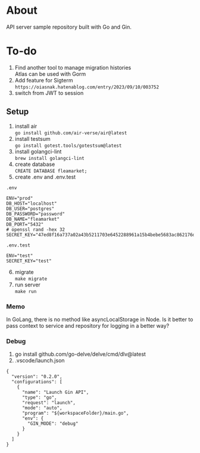# About

API server sample repository built with Go and Gin.

# To-do

1. Find another tool to manage migration histories  
   Atlas can be used with Gorm
2. Add feature for Sigterm
   `https://oiasnak.hatenablog.com/entry/2023/09/10/003752`
3. switch from JWT to session

## Setup

1. install air  
   `go install github.com/air-verse/air@latest`
2. install testsum  
   `go install gotest.tools/gotestsum@latest`
3. install golangci-lint  
   `brew install golangci-lint`
4. create database  
   `CREATE DATABASE fleamarket;`
5. create .env and .env.test

`.env`

```
ENV="prod"
DB_HOST="localhost"
DB_USER="postgres"
DB_PASSWORD="password"
DB_NAME="fleamarket"
DB_PORT="5432"
# openssl rand -hex 32
SECRET_KEY="47ed8f16a737a02a43b5211703e6452288961a15b4bebe5683ac862176df515b"
```

`.env.test`

```
ENV="test"
SECRET_KEY="test"
```

6. migrate  
   `make migrate`
7. run server  
   `make run`

### Memo

In GoLang, there is no method like asyncLocalStorage in Node. Is it better to pass context to service and repository for logging in a better way?

### Debug

1. go install github.com/go-delve/delve/cmd/dlv@latest
2. .vscode/launch.json

```
{
  "version": "0.2.0",
  "configurations": [
    {
      "name": "Launch Gin API",
      "type": "go",
      "request": "launch",
      "mode": "auto",
      "program": "${workspaceFolder}/main.go",
      "env": {
        "GIN_MODE": "debug"
      }
    }
  ]
}
```
